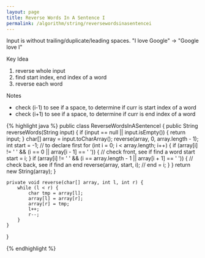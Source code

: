 ```yaml
---
layout: page
title: Reverse Words In A Sentence I
permalink: /algorithm/string/reversewordsinasentencei
---
```


Input is without trailing/duplicate/leading spaces.
"I love Google" → "Google love I"

Key Idea
1. reverse whole input
2. find start index, end index of a word
3. reverse each word

Notes
- check (i-1) to see if a space, to determine if curr is start index of a word
- check (i+1) to see if a space, to determine if curr is end index of a word


{% highlight java %}
public class ReverseWordsInASentenceI {
    public String reverseWords(String input) {
        if (input == null || input.isEmpty()) {
            return input;
        }
        char[] array = input.toCharArray();
        reverse(array, 0, array.length - 1);
        int start = -1; // to declare first
        for (int i = 0; i < array.length; i++) {
            if (array[i] != ' ' && (i == 0 || array[i - 1] == ' ')) { // check front, see if find a word start
                start = i;
            }
            if (array[i] != ' ' && (i == array.length - 1 || array[i + 1] == ' ')) { // check back, see if find an end
                reverse(array, start, i); // end = i;
            }
        }
        return new String(array);
    }

    private void reverse(char[] array, int l, int r) {
        while (l < r) {
            char tmp = array[l];
            array[l] = array[r];
            array[r] = tmp;
            l++;
            r--;
        }
    }
}

{% endhighlight %}
